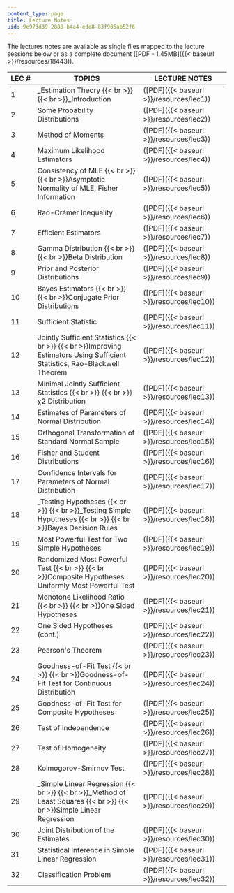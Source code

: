 ```yaml
---
content_type: page
title: Lecture Notes
uid: 9e973d39-2888-b4a4-ede8-83f905ab52f6
---
```


The lectures notes are available as single files mapped to the lecture sessions below or as a complete document ([PDF - 1.45MB]({{< baseurl >}}/resources/18443)).

| LEC # | TOPICS | LECTURE NOTES |
| --- | --- | --- |
| 1 | _Estimation Theory  {{< br >}}  {{< br >}}_Introduction | ([PDF]({{< baseurl >}}/resources/lec1)) |
| 2 | Some Probability Distributions | ([PDF]({{< baseurl >}}/resources/lec2)) |
| 3 | Method of Moments | ([PDF]({{< baseurl >}}/resources/lec3)) |
| 4 | Maximum Likelihood Estimators | ([PDF]({{< baseurl >}}/resources/lec4)) |
| 5 | Consistency of MLE  {{< br >}}  {{< br >}}Asymptotic Normality of MLE, Fisher Information | ([PDF]({{< baseurl >}}/resources/lec5)) |
| 6 | Rao-Crámer Inequality | ([PDF]({{< baseurl >}}/resources/lec6)) |
| 7 | Efficient Estimators | ([PDF]({{< baseurl >}}/resources/lec7)) |
| 8 | Gamma Distribution  {{< br >}}  {{< br >}}Beta Distribution | ([PDF]({{< baseurl >}}/resources/lec8)) |
| 9 | Prior and Posterior Distributions | ([PDF]({{< baseurl >}}/resources/lec9)) |
| 10 | Bayes Estimators  {{< br >}}  {{< br >}}Conjugate Prior Distributions | ([PDF]({{< baseurl >}}/resources/lec10)) |
| 11 | Sufficient Statistic | ([PDF]({{< baseurl >}}/resources/lec11)) |
| 12 | Jointly Sufficient Statistics  {{< br >}}  {{< br >}}Improving Estimators Using Sufficient Statistics, Rao-Blackwell Theorem | ([PDF]({{< baseurl >}}/resources/lec12)) |
| 13 | Minimal Jointly Sufficient Statistics  {{< br >}}  {{< br >}}χ2 Distribution | ([PDF]({{< baseurl >}}/resources/lec13)) |
| 14 | Estimates of Parameters of Normal Distribution | ([PDF]({{< baseurl >}}/resources/lec14)) |
| 15 | Orthogonal Transformation of Standard Normal Sample | ([PDF]({{< baseurl >}}/resources/lec15)) |
| 16 | Fisher and Student Distributions | ([PDF]({{< baseurl >}}/resources/lec16)) |
| 17 | Confidence Intervals for Parameters of Normal Distribution | ([PDF]({{< baseurl >}}/resources/lec17)) |
| 18 | _Testing Hypotheses  {{< br >}}  {{< br >}}_Testing Simple Hypotheses  {{< br >}}  {{< br >}}Bayes Decision Rules | ([PDF]({{< baseurl >}}/resources/lec18)) |
| 19 | Most Powerful Test for Two Simple Hypotheses | ([PDF]({{< baseurl >}}/resources/lec19)) |
| 20 | Randomized Most Powerful Test  {{< br >}}  {{< br >}}Composite Hypotheses. Uniformly Most Powerful Test | ([PDF]({{< baseurl >}}/resources/lec20)) |
| 21 | Monotone Likelihood Ratio  {{< br >}}  {{< br >}}One Sided Hypotheses | ([PDF]({{< baseurl >}}/resources/lec21)) |
| 22 | One Sided Hypotheses (cont.) | ([PDF]({{< baseurl >}}/resources/lec22)) |
| 23 | Pearson's Theorem | ([PDF]({{< baseurl >}}/resources/lec23)) |
| 24 | Goodness-of-Fit Test  {{< br >}}  {{< br >}}Goodness-of-Fit Test for Continuous Distribution | ([PDF]({{< baseurl >}}/resources/lec24)) |
| 25 | Goodness-of-Fit Test for Composite Hypotheses | ([PDF]({{< baseurl >}}/resources/lec25)) |
| 26 | Test of Independence | ([PDF]({{< baseurl >}}/resources/lec26)) |
| 27 | Test of Homogeneity | ([PDF]({{< baseurl >}}/resources/lec27)) |
| 28 | Kolmogorov-Smirnov Test | ([PDF]({{< baseurl >}}/resources/lec28)) |
| 29 | _Simple Linear Regression  {{< br >}}  {{< br >}}_Method of Least Squares  {{< br >}}  {{< br >}}Simple Linear Regression | ([PDF]({{< baseurl >}}/resources/lec29)) |
| 30 | Joint Distribution of the Estimates | ([PDF]({{< baseurl >}}/resources/lec30)) |
| 31 | Statistical Inference in Simple Linear Regression | ([PDF]({{< baseurl >}}/resources/lec31)) |
| 32 | Classification Problem | ([PDF]({{< baseurl >}}/resources/lec32))